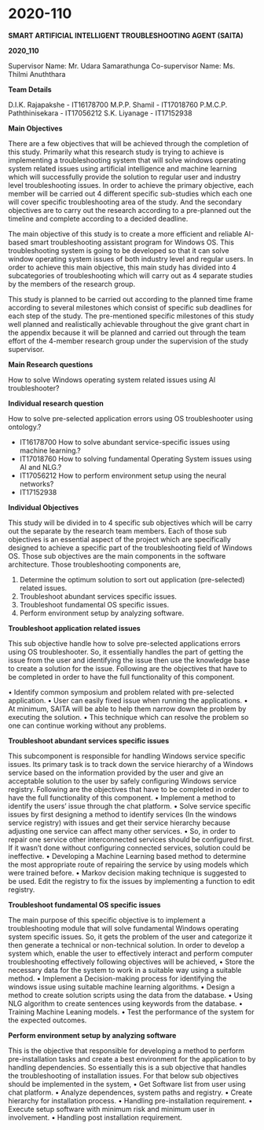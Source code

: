 # 2020-110

**SMART ARTIFICIAL INTELLIGENT TROUBLESHOOTING AGENT (SAITA)**

**2020_110**

Supervisor Name: Mr. Udara Samarathunga
Co-supervisor Name: Ms. Thilmi Anuththara

**Team Details**

D.I.K. Rajapakshe - IT16178700
M.P.P. Shamil - IT17018760
P.M.C.P. Paththinisekara - IT17056212
S.K. Liyanage - IT17152938

**Main Objectives**

There are a few objectives that will be achieved through the completion of this study. Primarily what this research study is trying to achieve is implementing a troubleshooting system that will solve windows operating system related issues using artificial intelligence and machine learning which will successfully provide the solution to regular user and industry level troubleshooting issues. In order to achieve the primary objective, each member will be carried out 4 different specific sub-studies which each one will cover specific troubleshooting area of the study. And the secondary objectives are to carry out the research according to a pre-planned out the timeline and complete according to a decided deadline.

The main objective of this study is to create a more efficient and reliable AI-based smart troubleshooting assistant program for Windows OS. This troubleshooting system is going to be developed so that it can solve window operating system issues of both industry level and regular users. In order to achieve this main objective, this main study has divided into 4 subcategories of troubleshooting which will carry out as 4 separate studies by the members of the research group.

This study is planned to be carried out according to the planned time frame according to several milestones which consist of specific sub deadlines for each step of the study. The pre-mentioned specific milestones of this study well planned and realistically achievable throughout the give grant chart in the appendix because it will be planned and carried out through the team effort of the 4-member research group under the supervision of the study supervisor.

**Main Research questions**

How to solve Windows operating system related issues using AI troubleshooter?

**Individual research question**

How to solve pre-selected application errors using OS troubleshooter using ontology.?
-	IT16178700
How to solve abundant service-specific issues using machine learning.? 
-	IT17018760
How to solving fundamental Operating System issues using AI and NLG.?
-	IT17056212
How to perform environment setup using the neural networks?
-	IT17152938

**Individual Objectives**

This study will be divided in to 4 specific sub objectives which will be carry out the separate by the research team members. Each of those sub objectives is an essential aspect of the project which are specifically designed to achieve a specific part of the troubleshooting field of Windows OS. Those sub objectives are the main components in the software architecture. Those troubleshooting components are,
1. Determine the optimum solution to sort out application (pre-selected) related issues.
2. Troubleshoot abundant services specific issues.
3. Troubleshoot fundamental OS specific issues.
4. Perform environment setup by analyzing software.

**Troubleshoot application related issues**

This sub objective handle how to solve pre-selected applications errors using OS troubleshooter. So, it essentially handles the part of getting the issue from the user and identifying the issue then use the knowledge base to create a solution for the issue. Following are the objectives that have to be completed in order to have the full functionality of this component.

• Identify common symposium and problem related with pre-selected application.
• User can easily fixed issue when running the applications.
• At minimum, SAITA will be able to help them narrow down the problem by executing the solution.
• This technique which can resolve the problem so one can continue working without any problems.

**Troubleshoot abundant services specific issues**

This subcomponent is responsible for handling Windows service specific issues. Its primary task is to track down the service hierarchy of a Windows service based on the information provided by the user and give an acceptable solution to the user by safely configuring Windows service registry. Following are the objectives that have to be completed in order to have the full functionality of this component.
• Implement a method to identify the users’ issue through the chat platform.
• Solve service specific issues by first designing a method to identify services (In the windows service registry) with issues and get their service hierarchy because adjusting one service can affect many other services.
• So, in order to repair one service other interconnected services should be configured first. If it wasn’t done without configuring connected services, solution could be ineffective.
• Developing a Machine Learning based method to determine the most appropriate route of repairing the service by using models which were trained before.
• Markov decision making technique is suggested to be used. Edit the registry to fix the issues by implementing a function to edit registry.

**Troubleshoot fundamental OS specific issues**

The main purpose of this specific objective is to implement a troubleshooting module that will solve fundamental Windows operating system specific issues. So, it gets the problem of the user and categorize it then generate a technical or non-technical solution. In order to develop a system which, enable the user to effectively interact and perform computer troubleshooting effectively following objectives will be achieved,
• Store the necessary data for the system to work in a suitable way using a suitable method.
• Implement a Decision-making process for identifying the windows issue using suitable machine learning algorithms.
• Design a method to create solution scripts using the data from the database.
• Using NLG algorithm to create sentences using keywords from the database.
• Training Machine Leaning models.
• Test the performance of the system for the expected outcomes.

**Perform environment setup by analyzing software**

This is the objective that responsible for developing a method to perform pre-installation tasks and create a best environment for the application to by handling dependencies. So essentially this is a sub objective that handles the troubleshooting of installation issues. For that below sub objectives should be implemented in the system,
• Get Software list from user using chat platform.
• Analyze dependences, system paths and registry.
• Create hierarchy for installation process.
• Handling pre-installation requirement.
• Execute setup software with minimum risk and minimum user in involvement.
• Handling post installation requirement.
